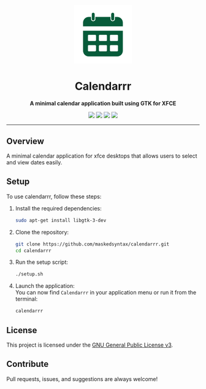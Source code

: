 
<p align="center">
  <img src="docs/assets/calendarrr-outlined.svg" alt="Calendarrr Logo" width="150" />
</p>

<h1 align="center">Calendarrr</h1>

<p align="center">
  <b> A minimal calendar application built using GTK for XFCE </b>
</p>



<p align="center">
  <img src="https://img.shields.io/badge/Platform-Linux-blue" />
  <img src="https://img.shields.io/badge/Built_with-C++-blueviolet" />
  <img src="https://img.shields.io/badge/UI-GTK-8bc34a" />
  <img src="https://img.shields.io/badge/License-GPL%20v3-blue.svg" />
</p>


---

## Overview

A minimal calendar application for xfce desktops that allows users to select and view dates easily.

## Setup

To use calendarrr, follow these steps:

1. Install the required dependencies:
    ```bash
    sudo apt-get install libgtk-3-dev
    ```
2. Clone the repository:
   ```bash
   git clone https://github.com/maskedsyntax/calendarrr.git
   cd calendarrr
   ```
3. Run the setup script:
    ```bash
    ./setup.sh
    ```
4. Launch the application:  
You can now find `Calendarrr` in your application menu or run it from the terminal:
    ```bash
    calendarrr
    ```

## License

This project is licensed under the [GNU General Public License v3](LICENSE).

## Contribute

Pull requests, issues, and suggestions are always welcome!  